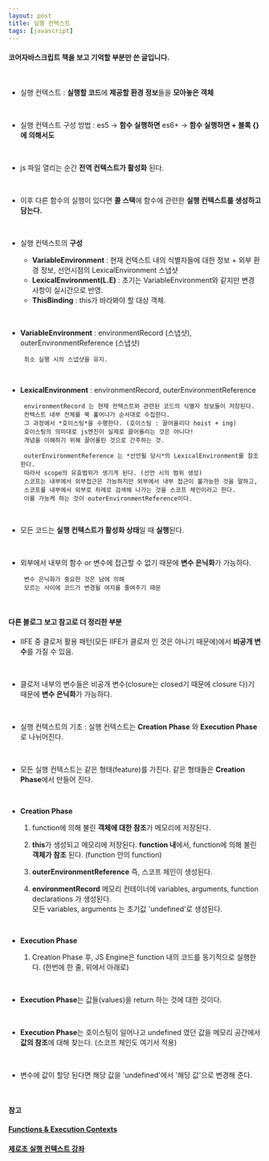 ```yaml
---
layout: post
title: 실행 컨텍스트
tags: [javascript]
---
```


#### 코어자바스크립트 책을 보고 기억할 부분만 쓴 글입니다.
 
 <br />
  
 - 실행 컨텍스트 : **실행할 코드**에 **제공할 환경 정보**들을 **모아놓은 객체**
 
 <br />

 - 실행 컨텍스트 구성 방법 : es5 -> **함수 실행하면** es6+ -> **함수 실행하면 + 블록 {}에 의해서도**
 
 <br />

 - js 파일 열리는 순간 **전역 컨텍스트가 활성화** 된다.
 
 <br />

 - 이후 다른 함수의 실행이 있다면 **콜 스택**에 함수에 관련한 **실행 컨텍스트를 생성하고 담는다.**
 
 <br />

 - 실행 컨텍스트의 **구성**

   - **VariableEnvironment** : 현재 컨텍스트 내의 식별자들에 대한 정보 + 외부 환경 정보, 선언시점의 LexicalEnvironment 스냅샷
   - **LexicalEnvironment(L.E)** : 초기는 VariableEnvironment와 같지만 변경 사항이 실시간으로 반영.
   - **ThisBinding** : this가 바라봐야 할 대상 객체.
 
 <br />

 - **VariableEnvironment** : environmentRecord (스냅샷), outerEnvironmentReference (스냅샷)

        최소 실행 시의 스냅샷을 유지.
 
 <br />

 - **LexicalEnvironment** : environmentRecord, outerEnvironmentReference

        environmentRecord 는 현재 컨텍스트와 관련된 코드의 식별자 정보들이 저장된다.  
        컨텍스트 내부 전체를 쭉 훑어나가 순서대로 수집한다.  
        그 과정에서 *호이스팅*을 수행한다. (호이스팅 : 끌어올리다 hoist + ing)  
        호이스팅의 의미대로 js엔진이 실제로 끌어올리는 것은 아니다!  
        개념을 이해하기 위해 끌어올린 것으로 간주하는 것.  

        outerEnvironmentReference 는 *선언될 당시*의 LexicalEnvironment를 참조한다.  
        따라서 scope의 유효범위가 생기게 된다. (선언 시의 범위 생성)  
        스코프는 내부에서 외부접근은 가능하지만 외부에서 내부 접근이 불가능한 것을 말하고,  
        스코프를 내부에서 외부로 차례로 검색해 나가는 것을 스코프 체인이라고 한다.  
        이를 가능케 하는 것이 outerEnvironmentReference이다.  
 
 <br />

  - 모든 코드는 **실행 컨텍스트가 활성화 상태**일 때 **실행**된다.
 
 <br />

 - 외부에서 내부의 함수 or 변수에 접근할 수 없기 때문에 **변수 은닉화**가 가능하다.

        변수 은닉화가 중요한 것은 남에 의해 
        모르는 사이에 코드가 변경될 여지를 줄여주기 때문
 
 <br />

#### 다른 블로그 보고 참고로 더 정리한 부분

 - IIFE 중 클로저 활용 패턴(모든 IIFE가 클로저 인 것은 아니기 때문에)에서 **비공개 변수**를 가질 수 있음.
 
 <br />

 - 클로저 내부의 변수들은 비공개 변수(closure는 closed기 때문에 closure 다)기 때문에 **변수 은닉화**가 가능하다.
 
 <br />

 - 실행 컨텍스트의 기초 : 실행 컨텍스트는 **Creation Phase** 와 **Execution Phase**로 나뉘어진다.
 
 <br />
 
 - 모든 실행 컨텍스트는 같은 형태(feature)를 가진다. 같은 형태들은 **Creation Phase**에서 만들어 진다.
 
 <br />

 - **Creation Phase**  

    1. function에 의해 불린 **객체에 대한 참조**가 메모리에 저장된다. 

    2. **this**가 생성되고 메모리에 저장된다. **function 내**에서, function에 의해 불린 **객체가 참조** 된다. (function 안의 function)

    3. **outerEnvironmentReference** 즉, 스코프 체인이 생성된다.

    4. **environmentRecord** 메모리 컨테이너에 variables, arguments, function declarations 가 생성된다.  
        모든 variables, arguments 는 초기값 'undefined'로 생성된다.
 
 <br />

 - **Execution Phase**

    1. Creation Phase 후, JS Engine은 function 내의 코드를 동기적으로 실행한다. (한번에 한 줄, 위에서 아래로)
 
 <br />

 - **Execution Phase**는 값들(values)을 return 하는 것에 대한 것이다.
 
 <br />

 - **Execution Phase**는 호이스팅이 일어나고 undefined 였던 값을 메모리 공간에서 **값의 참조**에 대해 찾는다. (스코프 체인도 여기서 적용)
 
 <br />

 - 변수에 값이 할당 된다면 해당 값을 'undefined'에서 '해당 값'으로 변경해 준다.

<br /> 

#### 참고

#### [Functions & Execution Contexts](https://medium.com/@olinations/functions-execution-contexts-6d5d71b74d51)
#### [제로초 실행 컨텍스트 강좌](https://www.zerocho.com/category/JavaScript/post/5741d96d094da4986bc950a0)